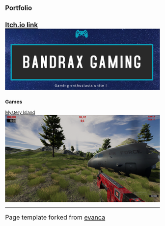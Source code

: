## Portfolio
[Itch.io link](https://bandraxgaming.itch.io/)
<img src="images/BandraxGaming.png?raw=true"/>
---

### Games 

[Mystery Island](https://bandraxgaming.itch.io/mystery-island)
<img src="images/Image2.png?raw=true"/>

---
<p style="font-size:20px">Page template forked from <a href="https://github.com/evanca/quick-portfolio">evanca</a></p>
<!-- Remove above link if you don't want to attibute -->
